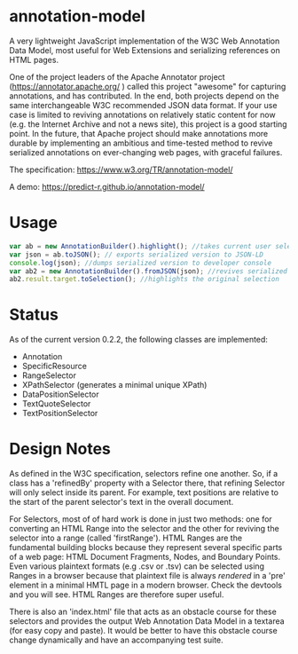 # annotation-model
A very lightweight JavaScript implementation of the W3C Web Annotation Data Model, most useful for Web Extensions and serializing references on HTML pages.

One of the project leaders of the Apache Annotator project (https://annotator.apache.org/ ) called this project "awesome" for capturing annotations, and has contributed. In the end, both projects depend on the same interchangeable W3C recommended JSON data format. If your use case is limited to reviving annotations on relatively static content for now (e.g. the Internet Archive and not a news site), this project is a good starting point.  In the future, that Apache project should make annotations more durable by implementing an ambitious and time-tested method to revive serialized annotations on ever-changing web pages, with graceful failures. 

The specification: 
https://www.w3.org/TR/annotation-model/

A demo: 
https://predict-r.github.io/annotation-model/

# Usage

```js
var ab = new AnnotationBuilder().highlight(); //takes current user selection and builds an Annotation
var json = ab.toJSON(); // exports serialized version to JSON-LD 
console.log(json); //dumps serialized version to developer console
var ab2 = new AnnotationBuilder().fromJSON(json); //revives serialized version 
ab2.result.target.toSelection(); //highlights the original selection 
```

# Status

As of the current version 0.2.2, the following classes are implemented:

* Annotation
* SpecificResource
* RangeSelector
* XPathSelector  (generates a minimal unique XPath)
* DataPositionSelector
* TextQuoteSelector
* TextPositionSelector

# Design Notes

As defined in the W3C specification, selectors refine one another. So, if a class has a 'refinedBy' property with a Selector there, that refining Selector will only select inside its parent. For example, text positions are relative to the start of the parent selector's text in the overall document. 

For Selectors, most of of hard work is done in just two methods: one for converting an HTML Range into the selector and the other for reviving the selector into a range (called 'firstRange'). HTML Ranges are the fundamental building blocks because they represent several specific parts of a web page: HTML Document Fragments, Nodes, and Boundary Points. Even various plaintext formats (e.g .csv or .tsv) can be selected using Ranges in a browser because that plaintext file is always *rendered* in a 'pre' element in a minimal HMTL page in a modern browser. Check the devtools and you will see. HTML Ranges are therefore super useful. 

There is also an 'index.html' file that acts as an obstacle course for these selectors and provides the output Web Annotation Data Model in a textarea (for easy copy and paste). It would be better to have this obstacle course change dynamically and have an accompanying test suite.
